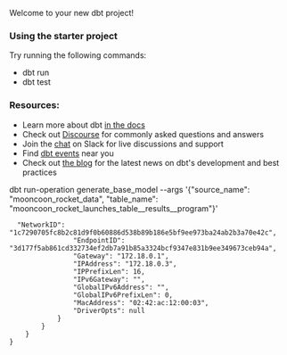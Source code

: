 Welcome to your new dbt project!

### Using the starter project

Try running the following commands:
- dbt run
- dbt test


### Resources:
- Learn more about dbt [in the docs](https://docs.getdbt.com/docs/introduction)
- Check out [Discourse](https://discourse.getdbt.com/) for commonly asked questions and answers
- Join the [chat](https://community.getdbt.com/) on Slack for live discussions and support
- Find [dbt events](https://events.getdbt.com) near you
- Check out [the blog](https://blog.getdbt.com/) for the latest news on dbt's development and best practices



dbt run-operation generate_base_model --args '{"source_name": "mooncoon_rocket_data", "table_name": "mooncoon_rocket_launches_table__results__program"}'




      "NetworkID": "1c7290705fc8b2c81d9f0b60886d538b89b186e5bf9ee973ba24ab2b3a70e42c",
                    "EndpointID": "3d177f5ab861cd332734ef2db7a91b85a3324bcf9347e831b9ee349673ceb94a",
                    "Gateway": "172.18.0.1",
                    "IPAddress": "172.18.0.3",
                    "IPPrefixLen": 16,
                    "IPv6Gateway": "",
                    "GlobalIPv6Address": "",
                    "GlobalIPv6PrefixLen": 0,
                    "MacAddress": "02:42:ac:12:00:03",
                    "DriverOpts": null
                }
            }
        }
    }




